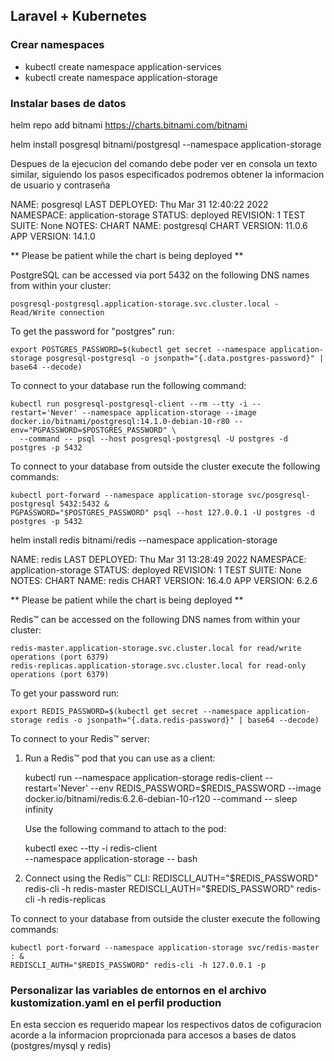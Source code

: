 ## Laravel + Kubernetes

### Crear namespaces

- kubectl create namespace application-services
- kubectl create namespace application-storage

### Instalar bases de datos

helm repo add bitnami https://charts.bitnami.com/bitnami

helm install posgresql bitnami/postgresql --namespace application-storage

Despues de la ejecucion del comando debe poder ver en consola un texto similar,
siguiendo los pasos especificados podremos obtener la informacion de usuario y contraseña

NAME: posgresql
LAST DEPLOYED: Thu Mar 31 12:40:22 2022
NAMESPACE: application-storage
STATUS: deployed
REVISION: 1
TEST SUITE: None
NOTES:
CHART NAME: postgresql
CHART VERSION: 11.0.6
APP VERSION: 14.1.0

** Please be patient while the chart is being deployed **

PostgreSQL can be accessed via port 5432 on the following DNS names from within your cluster:

    posgresql-postgresql.application-storage.svc.cluster.local - Read/Write connection

To get the password for "postgres" run:

    export POSTGRES_PASSWORD=$(kubectl get secret --namespace application-storage posgresql-postgresql -o jsonpath="{.data.postgres-password}" | base64 --decode)

To connect to your database run the following command:

    kubectl run posgresql-postgresql-client --rm --tty -i --restart='Never' --namespace application-storage --image docker.io/bitnami/postgresql:14.1.0-debian-10-r80 --env="PGPASSWORD=$POSTGRES_PASSWORD" \
      --command -- psql --host posgresql-postgresql -U postgres -d postgres -p 5432

To connect to your database from outside the cluster execute the following commands:

    kubectl port-forward --namespace application-storage svc/posgresql-postgresql 5432:5432 &
    PGPASSWORD="$POSTGRES_PASSWORD" psql --host 127.0.0.1 -U postgres -d postgres -p 5432

helm install redis bitnami/redis --namespace application-storage

NAME: redis
LAST DEPLOYED: Thu Mar 31 13:28:49 2022
NAMESPACE: application-storage
STATUS: deployed
REVISION: 1
TEST SUITE: None
NOTES:
CHART NAME: redis
CHART VERSION: 16.4.0
APP VERSION: 6.2.6

** Please be patient while the chart is being deployed **

Redis&trade; can be accessed on the following DNS names from within your cluster:

    redis-master.application-storage.svc.cluster.local for read/write operations (port 6379)
    redis-replicas.application-storage.svc.cluster.local for read-only operations (port 6379)

To get your password run:

    export REDIS_PASSWORD=$(kubectl get secret --namespace application-storage redis -o jsonpath="{.data.redis-password}" | base64 --decode)

To connect to your Redis&trade; server:

1. Run a Redis&trade; pod that you can use as a client:

   kubectl run --namespace application-storage redis-client --restart='Never'  --env REDIS_PASSWORD=$REDIS_PASSWORD  --image docker.io/bitnami/redis:6.2.6-debian-10-r120 --command -- sleep infinity

   Use the following command to attach to the pod:

   kubectl exec --tty -i redis-client \
   --namespace application-storage -- bash

2. Connect using the Redis&trade; CLI:
   REDISCLI_AUTH="$REDIS_PASSWORD" redis-cli -h redis-master
   REDISCLI_AUTH="$REDIS_PASSWORD" redis-cli -h redis-replicas

To connect to your database from outside the cluster execute the following commands:

    kubectl port-forward --namespace application-storage svc/redis-master : &
    REDISCLI_AUTH="$REDIS_PASSWORD" redis-cli -h 127.0.0.1 -p

### Personalizar las variables de entornos en el archivo kustomization.yaml en el perfil production

En esta seccion es requerido mapear los respectivos datos de cofiguracion acorde a la informacion proprcionada
para accesos a bases de datos (postgres/mysql y redis)
